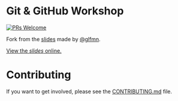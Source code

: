 # Git & GitHub Workshop

[![PRs Welcome](https://img.shields.io/badge/PRs-welcome-brightgreen.svg?style=flat-square)](http://makeapullrequest.com)

Fork from the [slides](https://github.com/glfmn/github-workshop) made by [@glfmn](https://github.com/glfmn).

[View the _slides_ online.](https://jpyamamoto.github.io/github-workshop/)

# Contributing

If you want to get involved, please see the [CONTRIBUTING.md](CONTRIBUTING.md) file.
